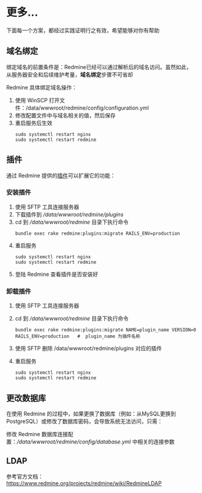 # 更多...

下面每一个方案，都经过实践证明行之有效，希望能够对你有帮助

## 域名绑定

绑定域名的前置条件是：Redmine已经可以通过解析后的域名访问。虽然如此，从服务器安全和后续维护考量，**域名绑定**步骤不可省却  

Redmine 具体绑定域名操作：

1. 使用 WinSCP 打开文件：/data/wwwroot/redmine/config/configuration.yml
2. 修改配置文件中与域名相关的值，然后保存
3. 重启服务后生效
   ```
   sudo systemctl restart nginx
   sudo systemctl restart redmine
   ```


## 插件

通过 Redmine 提供的[插件](https://www.redmine.org/plugins)可以扩展它的功能：

### 安装插件

1. 使用 SFTP 工具连接服务器  
2. 下载插件到 */data/wwwroot/redmine/plugins*  
3. cd 到 */data/wwwroot/redmine* 目录下执行命令
   ```
   bundle exec rake redmine:plugins:migrate RAILS_ENV=production
   ```
4. 重启服务
   ```
   sudo systemctl restart nginx
   sudo systemctl restart redmine
   ```
5. 登陆 Redmine 查看插件是否安装好


### 卸载插件

1. 使用 SFTP 工具连接服务器  
2. cd 到 */data/wwwroot/redmine* 目录下执行命令
   ```
   bundle exec rake redmine:plugins:migrate NAME=plugin_name VERSION=0 RAILS_ENV=production   #  plugin_name 为插件名称
   ```
3. 使用 SFTP 删除 /data/wwwroot/redmine/plugins 对应的插件

4. 重启服务
   ```
   sudo systemctl restart nginx
   sudo systemctl restart redmine
   ```

## 更改数据库

在使用 Redmine 的过程中，如果更换了数据库（例如：从MySQL更换到PostgreSQL）或修改了数据库密码，会导致系统无法访问，只需：  

修改 Redmine 数据库连接配置：*/data/wwwroot/redmine/config/database.yml* 中相关的连接参数

## LDAP

参考官方文档：https://www.redmine.org/projects/redmine/wiki/RedmineLDAP

